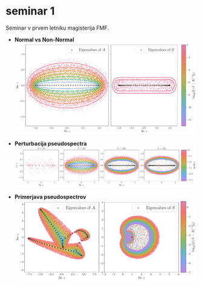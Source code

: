 # seminar 1
Seminar v prvem letniku magisterija FMF.

- **Normal vs Non-Normal**  
  ![Sinusoidal Source](https://github.com/sgodec/seminar_1/blob/main/normal_vs_nonormal-1.png)

- **Perturbacija pseudospectra**  
  ![Delta Source](https://github.com/sgodec/seminar_1/blob/main/normal_vs_nonormal_N-1.png)

- **Primerjava pseudospectrov**  
  ![Delta Source](https://github.com/sgodec/seminar_1/blob/main/normal_vs_nonormal_new.png-1.png)
